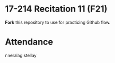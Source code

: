 # 17-214 Recitation 11 (F21)

**Fork** this repository to use for practicing Github flow.

# Attendance

nneralag
stellay
